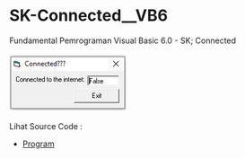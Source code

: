 # SK-Connected__VB6
Fundamental Pemrograman Visual Basic 6.0 - SK; Connected<br><br>
<img src="https://github.com/RizkyKhapidsyah/SK-Connected__VB6/blob/main/result/001.PNG"><br><br>
Lihat Source Code : <br>
- <a href="https://github.com/RizkyKhapidsyah/SK-Connected__VB6/blob/main/Form1.frm">Program</a>
